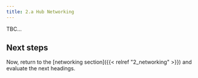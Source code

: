 ```yaml
---
title: 2.a Hub Networking
---
```


TBC...

## Next steps

Now, return to the [networking section]({{< relref "2_networking" >}}) and evaluate the next headings.
